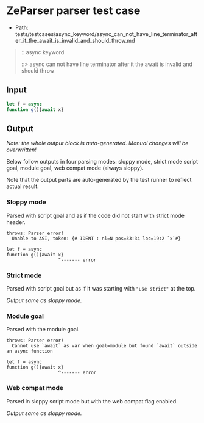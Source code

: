 # ZeParser parser test case

- Path: tests/testcases/async_keyword/async_can_not_have_line_terminator_after_it_the_await_is_invalid_and_should_throw.md

> :: async keyword
>
> ::> async can not have line terminator after it the await is invalid and should throw

## Input

`````js
let f = async
function g(){await x}
`````

## Output

_Note: the whole output block is auto-generated. Manual changes will be overwritten!_

Below follow outputs in four parsing modes: sloppy mode, strict mode script goal, module goal, web compat mode (always sloppy).

Note that the output parts are auto-generated by the test runner to reflect actual result.

### Sloppy mode

Parsed with script goal and as if the code did not start with strict mode header.

`````
throws: Parser error!
  Unable to ASI, token: {# IDENT : nl=N pos=33:34 loc=19:2 `x`#}

let f = async
function g(){await x}
                   ^------- error
`````

### Strict mode

Parsed with script goal but as if it was starting with `"use strict"` at the top.

_Output same as sloppy mode._

### Module goal

Parsed with the module goal.

`````
throws: Parser error!
  Cannot use `await` as var when goal=module but found `await` outside an async function

let f = async
function g(){await x}
                   ^------- error
`````


### Web compat mode

Parsed in sloppy script mode but with the web compat flag enabled.

_Output same as sloppy mode._
